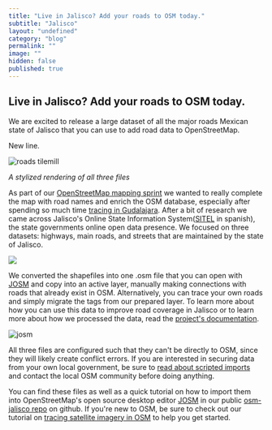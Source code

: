 ```yaml
---
title: "Live in Jalisco? Add your roads to OSM today."
subtitle: "Jalisco"
layout: "undefined"
category: "blog"
permalink: ""
image: ""
hidden: false
published: true
---
```


## Live in Jalisco? Add your roads to OSM today. 

We are excited to release a large dataset of all the major roads Mexican state of Jalisco that you can use to add road data to OpenStreetMap.

New line.

![roads tilemill](https://img.skitch.com/20120507-8sqe7ttjk4q4n8y1kbgjfjfrpx.png)

_A stylized rendering of all three files_ 

As part of our [OpenStreetMap mapping sprint](http://mapbox.com/blog/satellite-tracing-osm/) we wanted to really complete the map with road names and enrich the OSM database, especially after spending so much time [tracing in Gudalajara](http://www.flickr.com/photos/mapbox/6839220552/in/photostream). After a bit of research we came across Jalisco's Online State Information System([SITEL](http://sitel.jalisco.gob.mx/index2.php) in spanish), the state governments online open data presence. We focused on three datasets: highways, main roads, and streets that are maintained by the state of Jalisco.

![](https://img.skitch.com/20120507-nips389bfxcqsnmhshssyg4933.png)

We converted the shapefiles into one .osm file that you can open with [JOSM](http://josm.openstreetmap.de/) and copy into an active layer, manually making connections with roads that already exist in OSM. Alternatively, you can trace your own roads and simply migrate the tags from our prepared layer. To learn more about how you can use this data to improve road coverage in Jalisco or to learn more about how we processed the data, read the [project's documentation](https://github.com/mapbox/osm-jalisco/blob/master/README.md). 

![josm](https://img.skitch.com/20120507-m952tn2ems3rsy2b4sc5gk5xua.png)

All three files are configured such that they can't be directly to OSM, since they will likely create conflict errors. If you are interested in securing data from your own local government, be sure to [read about scripted imports](http://wiki.openstreetmap.org/wiki/Import/Guidelines) and contact the local OSM community before doing anything.   

You can find these files as well as a quick tutorial on how to import them into OpenStreetMap's open source desktop editor [JOSM](http://josm.openstreetmap.de/) in our public [osm-jalisco repo](https://github.com/mapbox/osm-jalisco) on github. If you're new to OSM, be sure to check out our tutorial on [tracing satellite imagery in OSM](http://mapbox.com/blog/satellite-tracing-osm/) to help you get started.